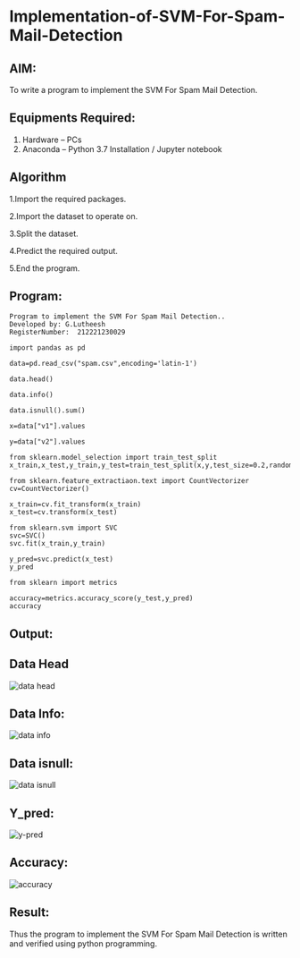 # Implementation-of-SVM-For-Spam-Mail-Detection

## AIM:
To write a program to implement the SVM For Spam Mail Detection.

## Equipments Required:
1. Hardware – PCs
2. Anaconda – Python 3.7 Installation / Jupyter notebook

## Algorithm
1.Import the required packages.

2.Import the dataset to operate on.

3.Split the dataset.

4.Predict the required output.

5.End the program.
## Program:
```
Program to implement the SVM For Spam Mail Detection..
Developed by: G.Lutheesh
RegisterNumber:  212221230029
```
```
import pandas as pd

data=pd.read_csv("spam.csv",encoding='latin-1')

data.head()

data.info()

data.isnull().sum()

x=data["v1"].values

y=data["v2"].values

from sklearn.model_selection import train_test_split
x_train,x_test,y_train,y_test=train_test_split(x,y,test_size=0.2,random_state=0)

from sklearn.feature_extractiaon.text import CountVectorizer
cv=CountVectorizer()

x_train=cv.fit_transform(x_train)
x_test=cv.transform(x_test)

from sklearn.svm import SVC
svc=SVC()
svc.fit(x_train,y_train)

y_pred=svc.predict(x_test)
y_pred

from sklearn import metrics

accuracy=metrics.accuracy_score(y_test,y_pred)
accuracy
```
## Output:
## Data Head
![data head](https://github.com/Lutheeshgoparapu/Implementation-of-SVM-For-Spam-Mail-Detection/assets/94154531/574f67f3-23a1-4082-b7da-f1ab1e0eb546)
## Data Info:
![data info](https://github.com/Lutheeshgoparapu/Implementation-of-SVM-For-Spam-Mail-Detection/assets/94154531/98be8f0b-4ed3-4f34-9787-73584b826253)
## Data isnull:
![data isnull](https://github.com/Lutheeshgoparapu/Implementation-of-SVM-For-Spam-Mail-Detection/assets/94154531/8614b53b-dbc8-4d3a-9c9d-78ad1b86798d)
## Y_pred:
![y-pred](https://github.com/Lutheeshgoparapu/Implementation-of-SVM-For-Spam-Mail-Detection/assets/94154531/41c55487-a822-4ce4-9c65-93253817cdf4)
## Accuracy:
![accuracy](https://github.com/Lutheeshgoparapu/Implementation-of-SVM-For-Spam-Mail-Detection/assets/94154531/07c8d623-dd78-42c9-80f8-18b2f6ac65e4)

## Result:

Thus the program to implement the SVM For Spam Mail Detection is written and verified using python programming.

